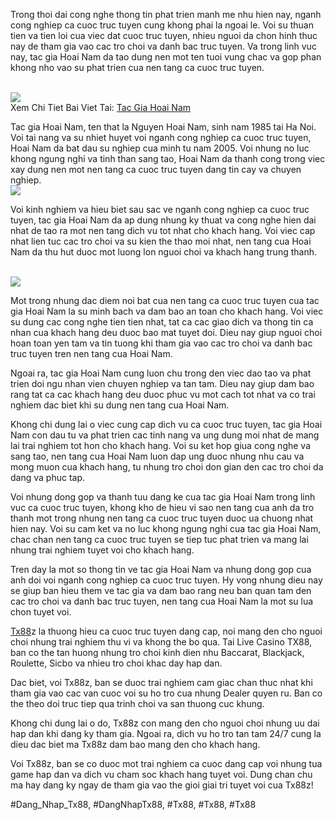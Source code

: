 <p>Trong thoi dai cong nghe thong tin phat trien manh me nhu hien nay, nganh cong nghiep ca cuoc truc tuyen cung khong phai la ngoai le. Voi su thuan tien va tien loi cua viec dat cuoc truc tuyen, nhieu nguoi da chon hinh thuc nay de tham gia vao cac tro choi va danh bac truc tuyen. Va trong linh vuc nay, tac gia Hoai Nam da tao dung nen mot ten tuoi vung chac va gop phan khong nho vao su phat trien cua nen tang ca cuoc truc tuyen.</p><br><img src="https://tx88z.net/wp-content/uploads/2025/02/thong-tin-so-luoc-hoai-nam.jpg"></br>
Xem Chi Tiet Bai Viet Tai: <a href="https://tx88z.net/tac-gia-hoai-nam/">Tac Gia Hoai Nam</a><p>Tac gia Hoai Nam, ten that la Nguyen Hoai Nam, sinh nam 1985 tai Ha Noi. Voi tai nang va su nhiet huyet voi nganh cong nghiep ca cuoc truc tuyen, Hoai Nam da bat dau su nghiep cua minh tu nam 2005. Voi nhung no luc khong ngung nghi va tinh than sang tao, Hoai Nam da thanh cong trong viec xay dung nen mot nen tang ca cuoc truc tuyen dang tin cay va chuyen nghiep.<br><img src="https://tx88z.net/wp-content/uploads/2025/02/chien-luoc-phat-trien-cua-tac-gia-hoai-nam.jpg"></br><p>Voi kinh nghiem va hieu biet sau sac ve nganh cong nghiep ca cuoc truc tuyen, tac gia Hoai Nam da ap dung nhung ky thuat va cong nghe hien dai nhat de tao ra mot nen tang dich vu tot nhat cho khach hang. Voi viec cap nhat lien tuc cac tro choi va su kien the thao moi nhat, nen tang cua Hoai Nam da thu hut duoc mot luong lon nguoi choi va khach hang trung thanh.</p><br><img src="https://tx88z.net/wp-content/uploads/2025/02/phat-trien-va-mo-rong-thi-truong.jpg"></br><p>Mot trong nhung dac diem noi bat cua nen tang ca cuoc truc tuyen cua tac gia Hoai Nam la su minh bach va dam bao an toan cho khach hang. Voi viec su dung cac cong nghe tien tien nhat, tat ca cac giao dich va thong tin ca nhan cua khach hang deu duoc bao mat tuyet doi. Dieu nay giup nguoi choi hoan toan yen tam va tin tuong khi tham gia vao cac tro choi va danh bac truc tuyen tren nen tang cua Hoai Nam.<p>Ngoai ra, tac gia Hoai Nam cung luon chu trong den viec dao tao va phat trien doi ngu nhan vien chuyen nghiep va tan tam. Dieu nay giup dam bao rang tat ca cac khach hang deu duoc phuc vu mot cach tot nhat va co trai nghiem dac biet khi su dung nen tang cua Hoai Nam.</p><p>Khong chi dung lai o viec cung cap dich vu ca cuoc truc tuyen, tac gia Hoai Nam con dau tu va phat trien cac tinh nang va ung dung moi nhat de mang lai trai nghiem tot hon cho khach hang. Voi su ket hop giua cong nghe va sang tao, nen tang cua Hoai Nam luon dap ung duoc nhung nhu cau va mong muon cua khach hang, tu nhung tro choi don gian den cac tro choi da dang va phuc tap.<p>Voi nhung dong gop va thanh tuu dang ke cua tac gia Hoai Nam trong linh vuc ca cuoc truc tuyen, khong kho de hieu vi sao nen tang cua anh da tro thanh mot trong nhung nen tang ca cuoc truc tuyen duoc ua chuong nhat hien nay. Voi su cam ket va no luc khong ngung nghi cua tac gia Hoai Nam, chac chan nen tang ca cuoc truc tuyen se tiep tuc phat trien va mang lai nhung trai nghiem tuyet voi cho khach hang.</p><p>Tren day la mot so thong tin ve tac gia Hoai Nam va nhung dong gop cua anh doi voi nganh cong nghiep ca cuoc truc tuyen. Hy vong nhung dieu nay se giup ban hieu them ve tac gia va dam bao rang neu ban quan tam den cac tro choi va danh bac truc tuyen, nen tang cua Hoai Nam la mot su lua chon tuyet voi.</p><p><a href="https://tx88z.net/">Tx88</a>z la thuong hieu ca cuoc truc tuyen dang cap, noi mang den cho nguoi choi nhung trai nghiem thu vi va khong the bo qua. Tai Live Casino TX88, ban co the tan huong nhung tro choi kinh dien nhu Baccarat, Blackjack, Roulette, Sicbo va nhieu tro choi khac day hap dan.

Dac biet, voi Tx88z, ban se duoc trai nghiem cam giac chan thuc nhat khi tham gia vao cac van cuoc voi su ho tro cua nhung Dealer quyen ru. Ban co the theo doi truc tiep qua trinh choi va san thuong cuc khung.

Khong chi dung lai o do, Tx88z con mang den cho nguoi choi nhung uu dai hap dan khi dang ky tham gia. Ngoai ra, dich vu ho tro tan tam 24/7 cung la dieu dac biet ma Tx88z dam bao mang den cho khach hang.

Voi Tx88z, ban se co duoc mot trai nghiem ca cuoc dang cap voi nhung tua game hap dan va dich vu cham soc khach hang tuyet voi. Dung chan chu ma hay dang ky ngay de tham gia vao the gioi giai tri tuyet voi cua Tx88z!</p>
#Dang_Nhap_Tx88, #DangNhapTx88, #Tx88, #Tx88, #Tx88
